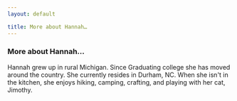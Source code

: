 ```yaml
---
layout: default

title: More about Hannah…
---
```


### More about Hannah…

Hannah grew up in rural Michigan. Since Graduating college she has moved around the country. She currently resides in Durham, NC. When she isn't in the kitchen, she enjoys hiking, camping, crafting, and playing with her cat, Jimothy.

